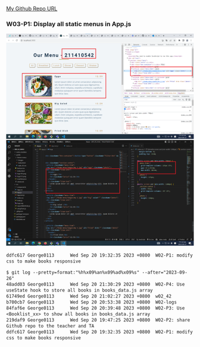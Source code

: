 [My Github Repo URL](https://github.com/George0113/1121-wp1-demo-211410542.git)

### W03-P1: Display all static menus in App.js

![](w03-p1-1.png)
![](w03-p1-2.png)

```
ddfc617 George0113      Wed Sep 20 19:32:35 2023 +0800  W02-P1: modify css to make books responsive
```

```
$ git log --pretty=format:"%h%x09%an%x09%ad%x09%s" --after="2023-09-26"
48add03 George0113      Wed Sep 20 21:30:29 2023 +0800  W02-P4: Use useState hook to store all books in books_data.js array
61749ed George0113      Wed Sep 20 21:02:27 2023 +0800  w02_42
b700cb7 George0113      Wed Sep 20 20:53:38 2023 +0800  W02-logs
84faf6e George0113      Wed Sep 20 20:39:48 2023 +0800  W02-P3: Use <Booklist_xx> to show all books in books_data.js array
219daf9 George0113      Wed Sep 20 19:47:25 2023 +0800  W02-P2: share Github repo to the teacher and TA
ddfc617 George0113      Wed Sep 20 19:32:35 2023 +0800  W02-P1: modify css to make books responsive
```
